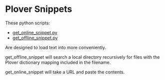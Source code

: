 # Plover Snippets

These python scripts:

- [get_online_snippet.py](./get_online_snippet.py)
- [get_offline_snippet.py](./get_offline_snippet.py)

Are designed to load text into more conveniently.

get_offline_snippet will search a local directory recursively for files with the
Plover dictionary mapping included in the filename.

get_online_snippet will take a URL and paste the contents.
